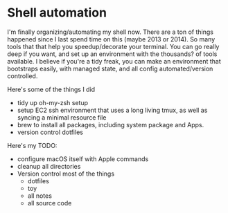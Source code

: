 # Shell automation

I'm finally organizing/automating my shell now. There are a ton of things happened since I last spend time on this (maybe 2013 or 2014). So many tools that that help you speedup/decorate your terminal. You can go really deep if you want, and set up an environment with the thousands? of tools available. I believe if you're a tidy freak, you can make an environment that bootstraps easily, with managed state, and all config automated/version controlled.

Here's some of the things I did

- tidy up oh-my-zsh setup
- setup EC2 ssh environment that uses a long living tmux, as well as syncing a minimal resource file
- brew to install all packages, including system package and Apps.
- version control dotfiles

Here's my TODO:

- configure macOS itself with Apple commands
- cleanup all directories
- Version control most of the things
  - dotfiles
  - toy
  - all notes
  - all source code
